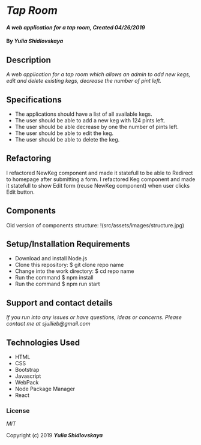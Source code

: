 # _Tap Room_

#### _A web application for a tap room, Created 04/26/2019_

#### By _**Yulia Shidlovskaya**_

## Description

_A web application for a tap room which allows an admin to add new kegs, edit and delete existing kegs, decrease the number of pint left._

## Specifications

* The applications should have a list of all available kegs.
* The user should be able to add a new keg with 124 pints left.
* The user should be able decrease by one the number of pints left.
* The user should be able to edit the keg.
* The user should be able to delete the keg.

## Refactoring
  I refactored NewKeg component and made it statefull to be able to Redirect to homepage after submitting a form.
  I refactored Keg component and made it statefull to show Edit form (reuse NewKeg component) when user clicks Edit button.

## Components

Old version of components structure:
!(src/assets/images/structure.jpg)  

## Setup/Installation Requirements

* Download and install Node.js
* Clone this repository: $ git clone repo name
* Change into the work directory: $ cd repo name
* Run the command $ npm install
* Run the command $ npm run start

## Support and contact details

_If you run into any issues or have questions, ideas or concerns. Please contact me at sjullieb@gmail.com_

## Technologies Used

* HTML
* CSS
* Bootstrap
* Javascript
* WebPack
* Node Package Manager
* React

### License

*MIT*

Copyright (c) 2019 **_Yulia Shidlovskaya_**
